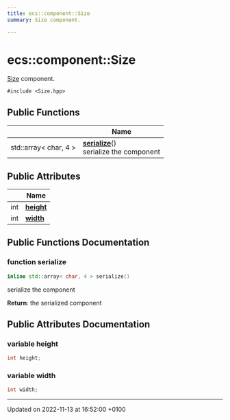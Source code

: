 ```yaml
---
title: ecs::component::Size
summary: Size component. 

---
```


# ecs::component::Size



[Size]() component. 


`#include <Size.hpp>`

## Public Functions

|                | Name           |
| -------------- | -------------- |
| std::array< char, 4 > | **[serialize](Classes/structecs_1_1component_1_1_size.md#function-serialize)**()<br>serialize the component  |

## Public Attributes

|                | Name           |
| -------------- | -------------- |
| int | **[height](Classes/structecs_1_1component_1_1_size.md#variable-height)**  |
| int | **[width](Classes/structecs_1_1component_1_1_size.md#variable-width)**  |

## Public Functions Documentation

### function serialize

```cpp
inline std::array< char, 4 > serialize()
```

serialize the component 

**Return**: the serialized component 

## Public Attributes Documentation

### variable height

```cpp
int height;
```


### variable width

```cpp
int width;
```


-------------------------------

Updated on 2022-11-13 at 16:52:00 +0100
